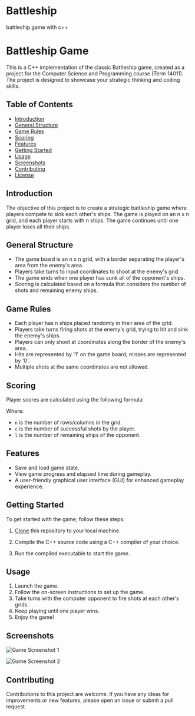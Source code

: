 # Battleship
battleship game with c++
# Battleship Game

This is a C++ implementation of the classic Battleship game, created as a project for the Computer Science and Programming course (Term 14011). The project is designed to showcase your strategic thinking and coding skills.

## Table of Contents
- [Introduction](#introduction)
- [General Structure](#general-structure)
- [Game Rules](#game-rules)
- [Scoring](#scoring)
- [Features](#features)
- [Getting Started](#getting-started)
- [Usage](#usage)
- [Screenshots](#screenshots)
- [Contributing](#contributing)
- [License](#license)

## Introduction

The objective of this project is to create a strategic battleship game where players compete to sink each other's ships. The game is played on an n x n grid, and each player starts with n ships. The game continues until one player loses all their ships.

## General Structure

- The game board is an n x n grid, with a border separating the player's area from the enemy's area.
- Players take turns to input coordinates to shoot at the enemy's grid.
- The game ends when one player has sunk all of the opponent's ships.
- Scoring is calculated based on a formula that considers the number of shots and remaining enemy ships.

## Game Rules

- Each player has n ships placed randomly in their area of the grid.
- Players take turns firing shots at the enemy's grid, trying to hit and sink the enemy's ships.
- Players can only shoot at coordinates along the border of the enemy's area.
- Hits are represented by '1' on the game board; misses are represented by '0'.
- Multiple shots at the same coordinates are not allowed.

## Scoring

Player scores are calculated using the following formula:

Where:
- `n` is the number of rows/columns in the grid.
- `c` is the number of successful shots by the player.
- `l` is the number of remaining ships of the opponent.

## Features

- Save and load game state.
- View game progress and elapsed time during gameplay.
- A user-friendly graphical user interface (GUI) for enhanced gameplay experience.

## Getting Started

To get started with the game, follow these steps:

1. [Clone](https://docs.github.com/en/repositories/creating-and-managing-repositories/cloning-a-repository) this repository to your local machine.

2. Compile the C++ source code using a C++ compiler of your choice.

3. Run the compiled executable to start the game.

## Usage

1. Launch the game.
2. Follow the on-screen instructions to set up the game.
3. Take turns with the computer opponent to fire shots at each other's grids.
4. Keep playing until one player wins.
5. Enjoy the game!

## Screenshots

![Game Screenshot 1](/screenshots/screenshot1.png)

![Game Screenshot 2](/screenshots/screenshot2.png)

## Contributing

Contributions to this project are welcome. If you have any ideas for improvements or new features, please open an issue or submit a pull request.



